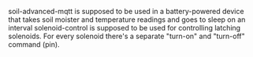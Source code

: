 soil-advanced-mqtt is supposed to be used in a battery-powered device that takes soil moister and temperature readings and goes to sleep on an interval
solenoid-control is supposed to be used for controlling latching solenoids. For every solenoid there's a separate "turn-on" and "turn-off" command (pin).
